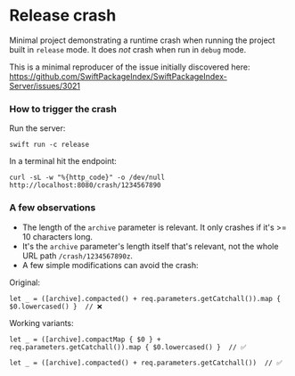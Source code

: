 # Release crash

Minimal project demonstrating a runtime crash when running the project built in `release` mode. It does _not_ crash when run in `debug` mode.

This is a minimal reproducer of the issue initially discovered here: https://github.com/SwiftPackageIndex/SwiftPackageIndex-Server/issues/3021

### How to trigger the crash

Run the server:

```
swift run -c release
```

In a terminal hit the endpoint:

```
curl -sL -w "%{http_code}" -o /dev/null http://localhost:8080/crash/1234567890
```

### A few observations

- The length of the `archive` parameter is relevant. It only crashes if it's >= 10 characters long.
- It's the `archive` parameter's length itself that's relevant, not the whole URL path `/crash/1234567890z`.
- A few simple modifications can avoid the crash:

Original:

```
let _ = ([archive].compacted() + req.parameters.getCatchall()).map { $0.lowercased() }  // ❌
```

Working variants:

```
let _ = ([archive].compactMap { $0 } + req.parameters.getCatchall()).map { $0.lowercased() }  // ✅
```

```
let _ = ([archive].compacted() + req.parameters.getCatchall())  // ✅
```